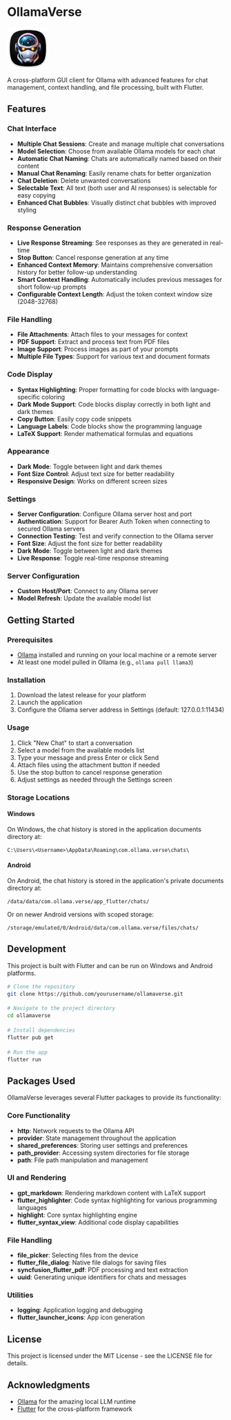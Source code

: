 # OllamaVerse

![OllamaVerse Logo](assets/ic_launcher.png)

A cross-platform GUI client for Ollama with advanced features for chat management, context handling, and file processing, built with Flutter.

## Features

### Chat Interface
- **Multiple Chat Sessions**: Create and manage multiple chat conversations
- **Model Selection**: Choose from available Ollama models for each chat
- **Automatic Chat Naming**: Chats are automatically named based on their content
- **Manual Chat Renaming**: Easily rename chats for better organization
- **Chat Deletion**: Delete unwanted conversations
- **Selectable Text**: All text (both user and AI responses) is selectable for easy copying
- **Enhanced Chat Bubbles**: Visually distinct chat bubbles with improved styling

### Response Generation
- **Live Response Streaming**: See responses as they are generated in real-time
- **Stop Button**: Cancel response generation at any time
- **Enhanced Context Memory**: Maintains comprehensive conversation history for better follow-up understanding
- **Smart Context Handling**: Automatically includes previous messages for short follow-up prompts
- **Configurable Context Length**: Adjust the token context window size (2048-32768)

### File Handling
- **File Attachments**: Attach files to your messages for context
- **PDF Support**: Extract and process text from PDF files
- **Image Support**: Process images as part of your prompts
- **Multiple File Types**: Support for various text and document formats

### Code Display
- **Syntax Highlighting**: Proper formatting for code blocks with language-specific coloring
- **Dark Mode Support**: Code blocks display correctly in both light and dark themes
- **Copy Button**: Easily copy code snippets
- **Language Labels**: Code blocks show the programming language
- **LaTeX Support**: Render mathematical formulas and equations

### Appearance
- **Dark Mode**: Toggle between light and dark themes
- **Font Size Control**: Adjust text size for better readability
- **Responsive Design**: Works on different screen sizes

### Settings
- **Server Configuration**: Configure Ollama server host and port
- **Authentication**: Support for Bearer Auth Token when connecting to secured Ollama servers
- **Connection Testing**: Test and verify connection to the Ollama server
- **Font Size**: Adjust the font size for better readability
- **Dark Mode**: Toggle between light and dark themes
- **Live Response**: Toggle real-time response streaming

### Server Configuration
- **Custom Host/Port**: Connect to any Ollama server
- **Model Refresh**: Update the available model list

## Getting Started

### Prerequisites
- [Ollama](https://ollama.ai/) installed and running on your local machine or a remote server
- At least one model pulled in Ollama (e.g., `ollama pull llama3`)

### Installation
1. Download the latest release for your platform
2. Launch the application
3. Configure the Ollama server address in Settings (default: 127.0.0.1:11434)

### Usage
1. Click "New Chat" to start a conversation
2. Select a model from the available models list
3. Type your message and press Enter or click Send
4. Attach files using the attachment button if needed
5. Use the stop button to cancel response generation
6. Adjust settings as needed through the Settings screen

### Storage Locations

#### Windows
On Windows, the chat history is stored in the application documents directory at:
```
C:\Users\<Username>\AppData\Roaming\com.ollama.verse\chats\
```

#### Android
On Android, the chat history is stored in the application's private documents directory at:
```
/data/data/com.ollama.verse/app_flutter/chats/
```

Or on newer Android versions with scoped storage:
```
/storage/emulated/0/Android/data/com.ollama.verse/files/chats/
```

## Development

This project is built with Flutter and can be run on Windows and Android platforms.

```bash
# Clone the repository
git clone https://github.com/yourusername/ollamaverse.git

# Navigate to the project directory
cd ollamaverse

# Install dependencies
flutter pub get

# Run the app
flutter run
```

## Packages Used

OllamaVerse leverages several Flutter packages to provide its functionality:

### Core Functionality
- **http**: Network requests to the Ollama API
- **provider**: State management throughout the application
- **shared_preferences**: Storing user settings and preferences
- **path_provider**: Accessing system directories for file storage
- **path**: File path manipulation and management

### UI and Rendering
- **gpt_markdown**: Rendering markdown content with LaTeX support
- **flutter_highlighter**: Code syntax highlighting for various programming languages
- **highlight**: Core syntax highlighting engine
- **flutter_syntax_view**: Additional code display capabilities

### File Handling
- **file_picker**: Selecting files from the device
- **flutter_file_dialog**: Native file dialogs for saving files
- **syncfusion_flutter_pdf**: PDF processing and text extraction
- **uuid**: Generating unique identifiers for chats and messages

### Utilities
- **logging**: Application logging and debugging
- **flutter_launcher_icons**: App icon generation

## License

This project is licensed under the MIT License - see the LICENSE file for details.

## Acknowledgments

- [Ollama](https://ollama.ai/) for the amazing local LLM runtime
- [Flutter](https://flutter.dev/) for the cross-platform framework
